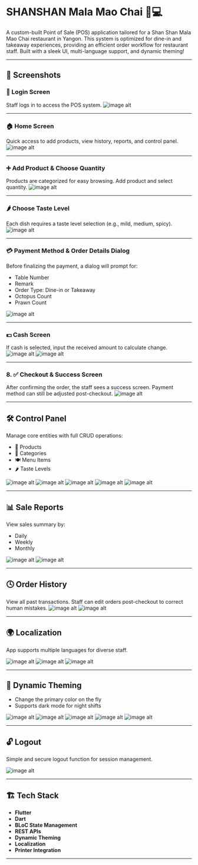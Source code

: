 # SHANSHAN Mala Mao Chai 🍲💻

A custom-built Point of Sale (POS) application tailored for a Shan Shan Mala Mao Chai restaurant in Yangon. This system is optimized for dine-in and takeaway experiences, providing an efficient order workflow for restaurant staff. Built with a sleek UI, multi-language support, and dynamic theming!

---

## 📸 Screenshots


### 🔐 Login Screen
Staff logs in to access the POS system.
![image alt](https://github.com/khamenkhai/shanshan-screenshots/blob/main/images/login.png?raw=true)

---

### 🏠 Home Screen
Quick access to add products, view history, reports, and control panel.
![image alt](https://github.com/khamenkhai/shanshan-screenshots/blob/main/images/home.png?raw=true)

---

### ➕ Add Product & Choose Quantity
Products are categorized for easy browsing. Add product and select quantity.
![image alt](https://github.com/khamenkhai/shanshan-screenshots/blob/main/images/add_product.png?raw=true)

---

### 🌶 Choose Taste Level
Each dish requires a taste level selection (e.g., mild, medium, spicy).
![image alt](https://github.com/khamenkhai/shanshan-screenshots/blob/main/images/choose_levels.png?raw=true)

---

### 💳 Payment Method & Order Details Dialog
Before finalizing the payment, a dialog will prompt for:
- Table Number
- Remark
- Order Type: Dine-in or Takeaway
- Octopus Count
- Prawn Count

![image alt](https://github.com/khamenkhai/shanshan-screenshots/blob/main/images/checkout_dialog.png?raw=true)

---

### 💵 Cash Screen
If cash is selected, input the received amount to calculate change.
![image alt](https://github.com/khamenkhai/shanshan-screenshots/blob/main/images/payment_screen.png?raw=true)
![image alt](https://github.com/khamenkhai/shanshan-screenshots/blob/main/images/payment_screen2.png?raw=true)

---

### 8. ✅ Checkout & Success Screen
After confirming the order, the staff sees a success screen. Payment method can still be adjusted post-checkout.
![image alt](https://github.com/khamenkhai/shanshan-screenshots/blob/main/images/sale_success.png?raw=true)

---

## 🛠 Control Panel

Manage core entities with full CRUD operations:
- 🍱 Products
- 📂 Categories
- 🍽 Menu Items
- 🌶 Taste Levels

![image alt](https://github.com/khamenkhai/shanshan-screenshots/blob/main/images/control_panel.png?raw=true)
![image alt](https://github.com/khamenkhai/shanshan-screenshots/blob/main/images/products.png?raw=true)
![image alt](https://github.com/khamenkhai/shanshan-screenshots/blob/main/images/add_products.png?raw=true)
![image alt](https://github.com/khamenkhai/shanshan-screenshots/blob/main/images/menu.png?raw=true)
![image alt](https://github.com/khamenkhai/shanshan-screenshots/blob/main/images/categories.png?raw=true)

---

## 📊 Sale Reports

View sales summary by:
- Daily
- Weekly
- Monthly

![image alt](https://github.com/khamenkhai/shanshan-screenshots/blob/main/images/daily_report.png?raw=true)
![image alt](https://github.com/khamenkhai/shanshan-screenshots/blob/main/images/monthly_report.png?raw=true)

---

## 🕓 Order History

View all past transactions. Staff can edit orders post-checkout to correct human mistakes.
![image alt](https://github.com/khamenkhai/shanshan-screenshots/blob/main/images/sale_histories.png?raw=true)
![image alt](https://github.com/khamenkhai/shanshan-screenshots/blob/main/images/history_detail.png?raw=true)

---

## 🌍 Localization

App supports multiple languages for diverse staff.

![image alt](https://github.com/khamenkhai/shanshan-screenshots/blob/main/images/languages.png?raw=true)
![image alt](https://github.com/khamenkhai/shanshan-screenshots/blob/main/images/languages2.png?raw=true)
![image alt](https://github.com/khamenkhai/shanshan-screenshots/blob/main/images/languages3.png?raw=true)

---

## 🎨 Dynamic Theming

- Change the primary color on the fly
- Supports dark mode for night shifts

![image alt](https://github.com/khamenkhai/shanshan-screenshots/blob/main/images/theme.png?raw=true)
![image alt](https://github.com/khamenkhai/shanshan-screenshots/blob/main/images/theme1.png?raw=true)
![image alt](https://github.com/khamenkhai/shanshan-screenshots/blob/main/images/theme2.png?raw=true)
![image alt](https://github.com/khamenkhai/shanshan-screenshots/blob/main/images/theme3.png?raw=true)
![image alt](https://github.com/khamenkhai/shanshan-screenshots/blob/main/images/theme4.png?raw=true)

---

## 🔓 Logout

Simple and secure logout function for session management.

![image alt](https://github.com/khamenkhai/shanshan-screenshots/blob/main/images/logout.png?raw=true)

---

## 🏗 Tech Stack

- **Flutter**
- **Dart**
- **BLoC State Management**
- **REST APIs**
- **Dynamic Theming**
- **Localization**
- **Printer Integration**

---






